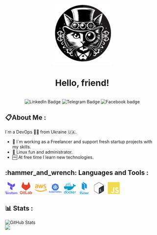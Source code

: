 <div id="top_img" align="center">
  <img src="./logo-ed.png" width="200em"/>
  <h1>Hello, friend!</h1>
 </div>
<div id="counter" align="center">
  <img src="https://komarev.com/ghpvc/?username=vadimsmg&style=flat-square&color=blue" alt=""/>
</div>
<div id="badges" align="center">
  <img src="https://img.shields.io/badge/LinkedIn-blue?style=flat-square&logo=linkedin&logoColor=white" alt="LinkedIn Badge"/>
  <img src="https://img.shields.io/badge/Telegram-skyblue?style=flat-square&logo=telegram&logoColor=white" alt="Telegram Badge"/>
  <img src="https://img.shields.io/badge/Facebook-darkblue?style=flat-square&logo=facebook&logoColor=white" alt="Facebook badge"/>
</div>
<div id="about">
  <h2>📋About Me :</h2>
  I`m a DevOps 👨‍💻 from Ukraine &#127482;&#127462;.
  <ul>
    <li>🚧 I`m working as a Freelancer and support fresh startup projects with my skills.</li>
    <li>🐧 Linux fun and administrator.</li>
    <li>🆓 At free time I learn new technologies.</li>
  </ul>
</div>
<div id="tools">
<h2>:hammer_and_wrench: Languages and Tools :</h2>
  <img src="https://github.com/devicons/devicon/blob/master/icons/terraform/terraform-plain-wordmark.svg" titlw="Terraform" alt="Terraform" width="40" height="40"/>&nbsp;
  <img src="https://github.com/devicons/devicon/blob/master/icons/gitlab/gitlab-plain-wordmark.svg" titlw="GitLab" alt="GitLab" width="40" height="40"/>&nbsp;
  <img src="https://github.com/devicons/devicon/blob/master/icons/amazonwebservices/amazonwebservices-plain-wordmark.svg" title="AWS" alt="AWS" width="40" height="40"/>&nbsp;
   <img src="https://github.com/devicons/devicon/blob/master/icons/kubernetes/kubernetes-plain-wordmark.svg" title="Kubernetes" alt="Kubernetes" width="40" height="40"/>&nbsp;
  <img src="https://github.com/devicons/devicon/blob/master/icons/docker/docker-plain-wordmark.svg" title="Docker" alt="Docker" width="40" height="40"/>&nbsp;
  <img src="https://github.com/devicons/devicon/blob/master/icons/packer/packer-plain-wordmark.svg" title="Packer" alt="Packer" width="40" height="40"/>&nbsp;
  <img src="https://github.com/devicons/devicon/blob/master/icons/bash/bash-plain.svg" title="Bash" alt="Bash" width="40" height="40"/>&nbsp;
  <img src="https://github.com/devicons/devicon/blob/master/icons/javascript/javascript-plain.svg" title="JavaScript" alt="JavaScript" width="40" height="40"/>&nbsp;
</div>
<h2>📊 Stats :</h2>
<div id="stats" align=left>
  <img src="https://github-readme-stats.vercel.app/api?username=vadimsmg&theme=graywhite&show_icons=true&hide_border=true&count_private=true" alt="GitHub Stats" width="500em"/></br>
  <img src="https://github-readme-stats.vercel.app/api/top-langs/?username=vadimsmg&theme=graywhite&show_icons=true&hide_border=true&layout=compact" width="500em"/>
</div>
